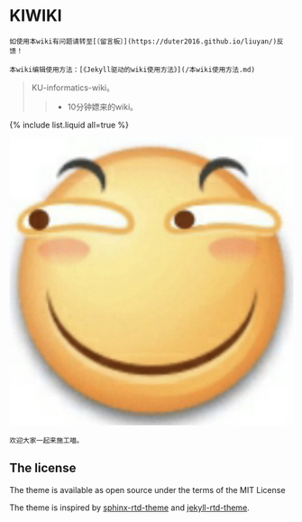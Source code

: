 # KIWIKI

```tip
如使用本wiki有问题请转至[〔留言板〕](https://duter2016.github.io/liuyan/)反馈！

本wiki编辑使用方法：[《Jekyll驱动的wiki使用方法》](/本wiki使用方法.md)
```

 > KU-informatics-wiki。 
 >> + 10分钟嫖来的wiki。

{% include list.liquid all=true %}

<!-- image -->
![yu门！](/assets/images/title.jpg)

```note
欢迎大家一起来施工喵。
```

## The license

The theme is available as open source under the terms of the MIT License

The theme is inspired by [sphinx-rtd-theme](https://github.com/readthedocs/sphinx_rtd_theme) and [jekyll-rtd-theme](https://github.com/rundocs/jekyll-rtd-theme).
